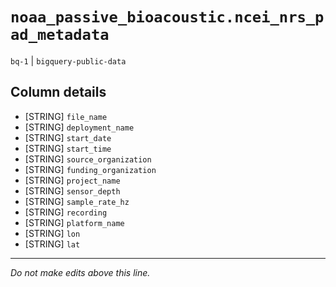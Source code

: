 # `noaa_passive_bioacoustic.ncei_nrs_pad_metadata`
`bq-1` | `bigquery-public-data`

## Column details
* [STRING]    `file_name`
* [STRING]    `deployment_name`
* [STRING]    `start_date`
* [STRING]    `start_time`
* [STRING]    `source_organization`
* [STRING]    `funding_organization`
* [STRING]    `project_name`
* [STRING]    `sensor_depth`
* [STRING]    `sample_rate_hz`
* [STRING]    `recording`
* [STRING]    `platform_name`
* [STRING]    `lon`
* [STRING]    `lat`

-------------------------------------------------------------------------------
*Do not make edits above this line.*
